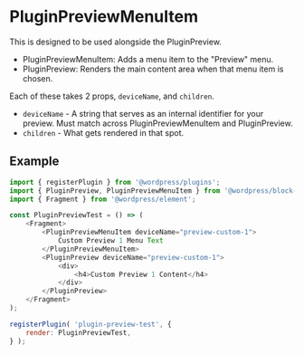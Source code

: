 # PluginPreviewMenuItem

This is designed to be used alongside the PluginPreview.

-   PluginPreviewMenuItem: Adds a menu item to the "Preview" menu.
-   PluginPreview: Renders the main content area when that menu item is chosen.

Each of these takes 2 props, `deviceName`, and `children`.

-   `deviceName` - A string that serves as an internal identifier for your
    preview. Must match across PluginPreviewMenuItem and PluginPreview.
-   `children` - What gets rendered in that spot.

## Example

```js
import { registerPlugin } from '@wordpress/plugins';
import { PluginPreview, PluginPreviewMenuItem } from '@wordpress/block-editor';
import { Fragment } from '@wordpress/element';

const PluginPreviewTest = () => (
	<Fragment>
		<PluginPreviewMenuItem deviceName="preview-custom-1">
			Custom Preview 1 Menu Text
		</PluginPreviewMenuItem>
		<PluginPreview deviceName="preview-custom-1">
			<div>
				<h4>Custom Preview 1 Content</h4>
			</div>
		</PluginPreview>
	</Fragment>
);

registerPlugin( 'plugin-preview-test', {
	render: PluginPreviewTest,
} );
```
